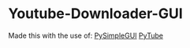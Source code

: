 # Youtube-Downloader-GUI
Made this with the use of:
[PySimpleGUI](https://pypi.org/project/PySimpleGUI/)
[PyTube](https://github.com/pytube/pytube)
